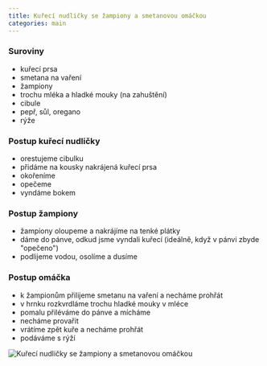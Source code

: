 ```yaml
---
title: Kuřecí nudličky se žampiony a smetanovou omáčkou
categories: main
---
```


### Suroviny
- kuřecí prsa
- smetana na vaření
- žampiony
- trochu mléka a hladké mouky (na zahuštění)
- cibule
- pepř, sůl, oregano
- rýže

### Postup kuřecí nudličky
- orestujeme cibulku
- přidáme na kousky nakrájená kuřecí prsa
- okořeníme
- opečeme
- vyndáme bokem

### Postup žampiony
- žampiony oloupeme a nakrájíme na tenké plátky
- dáme do pánve, odkud jsme vyndali kuřecí (ideálně, když v pánvi zbyde "opečeno")
- podlijeme vodou, osolíme a dusíme

### Postup omáčka
- k žampionům přilijeme smetanu na vaření a necháme prohřát
- v hrnku rozkvrdláme trochu hladké mouky v mléce
- pomalu přiléváme do pánve a mícháme
- necháme provařit
- vrátíme zpět kuře a necháme prohřát
- podáváme s rýží

![Kuřecí nudličky se žampiony a smetanovou omáčkou](/fotky/kureci-nudlicky-se-zampiony-a-smetanovou-omackou-1.jpg)
